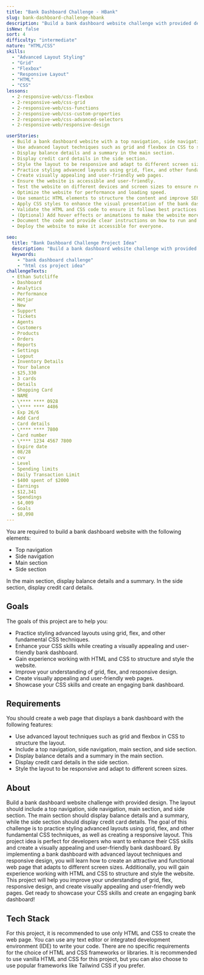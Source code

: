 ```yaml
---
title: "Bank Dashboard Challenge - HBank"
slug: bank-dashboard-challenge-hbank
description: "Build a bank dashboard website challenge with provided design. The layout should include a top navigation, side navigation, main section, and side section."
isNew: false
sort: 4
difficulty: "intermediate"
nature: "HTML/CSS"
skills:
  - "Advanced Layout Styling"
  - "Grid"
  - "Flexbox"
  - "Responsive Layout"
  - "HTML"
  - "CSS"
lessons:
  - 2-responsive-web/css-flexbox
  - 2-responsive-web/css-grid
  - 2-responsive-web/css-functions
  - 2-responsive-web/css-custom-properties
  - 2-responsive-web/css-advanced-selectors
  - 2-responsive-web/responsive-design

userStories:
  - Build a bank dashboard website with a top navigation, side navigation, main section, and side section.
  - Use advanced layout techniques such as grid and flexbox in CSS to structure the layout.
  - Display balance details and a summary in the main section.
  - Display credit card details in the side section.
  - Style the layout to be responsive and adapt to different screen sizes.
  - Practice styling advanced layouts using grid, flex, and other fundamental CSS techniques.
  - Create visually appealing and user-friendly web pages.
  - Ensure the website is accessible and user-friendly.
  - Test the website on different devices and screen sizes to ensure responsiveness.
  - Optimize the website for performance and loading speed.
  - Use semantic HTML elements to structure the content and improve SEO.
  - Apply CSS styles to enhance the visual presentation of the bank dashboard elements.
  - Validate the HTML and CSS code to ensure it follows best practices and standards.
  - (Optional) Add hover effects or animations to make the website more interactive.
  - Document the code and provide clear instructions on how to run and use the website.
  - Deploy the website to make it accessible for everyone.

seo:
  title: "Bank Dashboard Challenge Project Idea"
  description: "Build a bank dashboard website challenge with provided design. The layout should include a top navigation, side navigation, main section, and side section. The main section should display balance details and a summary, while the side section should display credit card details. The goal of this challenge is to practice styling advanced layouts using grid, flex, and other fundamental CSS techniques, as well as creating a responsive layout. This project idea is perfect for intermediate developers who want to enhance their CSS skills and create a visually appealing and user-friendly bank dashboard. By implementing a bank dashboard with advanced layout techniques and responsive design, you will learn how to create an attractive and functional web page that adapts to different screen sizes. Additionally, you will gain experience working with HTML and CSS to structure and style the website. This project will help you improve your understanding of grid, flex, responsive design, and create visually appealing and user-friendly web pages. Get ready to showcase your CSS skills and create an engaging bank dashboard!"
  keywords:
    - "bank dashboard challenge"
    - "html css project idea"
challengeTexts:
  - Ethan Sutcliffe
  - Dashboard
  - Analytics
  - Performance
  - Hotjar
  - New
  - Support
  - Tickets
  - Agents
  - Customers
  - Products
  - Orders
  - Reports
  - Settings
  - Logout
  - Inventory Details
  - Your balance
  - $25,330
  - 3 cards
  - Details
  - Shopping Card
  - NAME
  - \**** **** 0928
  - \**** **** 4486
  - Exp 26/6
  - Add Card
  - Card details
  - \**** **** 7800
  - Card number
  - \**** 1234 4567 7800
  - Expire date
  - 08/28
  - cvv
  - Level
  - Spending limits
  - Daily Transaction Limit
  - $400 spent of $2000
  - Earnings
  - $12,341
  - Spendings
  - $4,009
  - Goals
  - $8,098
---
```


You are required to build a bank dashboard website with the following elements:

- Top navigation
- Side navigation
- Main section
- Side section

In the main section, display balance details and a summary. In the side section, display credit card details.

## Goals

The goals of this project are to help you:

- Practice styling advanced layouts using grid, flex, and other fundamental CSS techniques.
- Enhance your CSS skills while creating a visually appealing and user-friendly bank dashboard.
- Gain experience working with HTML and CSS to structure and style the website.
- Improve your understanding of grid, flex, and responsive design.
- Create visually appealing and user-friendly web pages.
- Showcase your CSS skills and create an engaging bank dashboard.

## Requirements

You should create a web page that displays a bank dashboard with the following features:

- Use advanced layout techniques such as grid and flexbox in CSS to structure the layout.
- Include a top navigation, side navigation, main section, and side section.
- Display balance details and a summary in the main section.
- Display credit card details in the side section.
- Style the layout to be responsive and adapt to different screen sizes.

## About

Build a bank dashboard website challenge with provided design. The layout should include a top navigation, side navigation, main section, and side section. The main section should display balance details and a summary, while the side section should display credit card details. The goal of this challenge is to practice styling advanced layouts using grid, flex, and other fundamental CSS techniques, as well as creating a responsive layout. This project idea is perfect for developers who want to enhance their CSS skills and create a visually appealing and user-friendly bank dashboard. By implementing a bank dashboard with advanced layout techniques and responsive design, you will learn how to create an attractive and functional web page that adapts to different screen sizes. Additionally, you will gain experience working with HTML and CSS to structure and style the website. This project will help you improve your understanding of grid, flex, responsive design, and create visually appealing and user-friendly web pages. Get ready to showcase your CSS skills and create an engaging bank dashboard!

## Tech Stack

For this project, it is recommended to use only HTML and CSS to create the web page. You can use any text editor or integrated development environment (IDE) to write your code. There are no specific requirements for the choice of HTML and CSS frameworks or libraries. It is recommended to use vanilla HTML and CSS for this project, but you can also choose to use popular frameworks like Tailwind CSS if you prefer.
